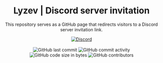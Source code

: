 <h1 align="center">Lyzev | Discord server invitation</h1>

<p align="center">This repository serves as a GitHub page that redirects visitors to a Discord server invitation link.</p>

<div align="center">
    <a href="https://lyzev.github.io/discord/"><img src="https://img.shields.io/discord/610120595765723137?logo=discord" alt="Discord"/></a>
    <br><br>
    <img src="https://img.shields.io/github/last-commit/Lyzev/tokenlogger" alt="GitHub last commit"/>
    <img src="https://img.shields.io/github/commit-activity/w/Lyzev/tokenlogger" alt="GitHub commit activity"/>
    <br>
    <img src="https://img.shields.io/github/languages/code-size/Lyzev/tokenlogger" alt="GitHub code size in bytes"/>
    <img src="https://img.shields.io/github/contributors/Lyzev/tokenlogger" alt="GitHub contributors"/>
</div>
